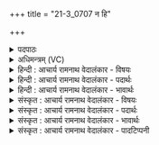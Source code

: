 +++
title = "21-3_0707 न हि"

+++
<details><summary>पदपाठः</summary>

न꣢। हि। ते꣣। पूर्त꣢म्। अ꣣क्षिप꣢त्। अ꣣क्षि। प꣢त्। भु꣡व꣢꣯त्। ने꣣मानाम्। पते। अ꣡थ꣢꣯। दु꣡वः꣢꣯। व꣣नवसे। ७०७।
</details>

<details><summary>अधिमन्त्रम् (VC)</summary>

- अग्निः
- भरद्वाजो बार्हस्पत्यः
- गायत्री
- षड्जः
</details>

<details><summary>हिन्दी : आचार्य रामनाथ वेदालंकार - विषयः</summary>

अगले मन्त्र में शिष्य गुरु को कह रहे हैं।
</details>

<details><summary>हिन्दी : आचार्य रामनाथ वेदालंकार - पदार्थः</summary>

पदार्थान्वय -  हे(नेमानां पते)हम अपूर्णों के पालनकर्ता आचार्यवर! (ते)आपका(पूर्तम्)पालनपूरण(अक्षिपत्)आँख आदि इन्द्रियों को पतन की ओर ले जानेवाला(नहि)न(भुवत्)होवे।(अथ)और,आप हमारे(दुवः)सत्कार को(वनवसे)स्वीकार कीजिए ॥३॥
</details>

<details><summary>हिन्दी : आचार्य रामनाथ वेदालंकार - भावार्थः</summary>

भावार्थ -  गुरुजन शिष्यों को भली-भाँति पढ़ाकर सदाचार में प्रवृत्त करें और शिष्य उनका श्रद्धा के साथ सत्कार करें ॥३॥
</details>

<details><summary>संस्कृत : आचार्य रामनाथ वेदालंकार - विषयः</summary>

अथ शिष्या गुरुं प्राहुः।
</details>

<details><summary>संस्कृत : आचार्य रामनाथ वेदालंकार - पदार्थः</summary>

पदार्थान्वय -  हे(नेमानां२पते)अपूर्णानाम् अस्माकम्[त्वो नेम इत्यर्धस्य। निरु० ३।२०।]पालक आचार्यवर! (ते)तव(पूर्तम्)पालनं,पूरणं(अक्षि-पत्)नेत्रादीनाम् इन्द्रियाणां पातयितृ(नहि)नैव(भुवत्)भवेत्।(अथ)अपि च,त्वम् अस्माकम्(दुवः)परिचरणम्।[दुवस्यतिः परिचरणकर्मा निघं० ३।५।] (वनवसे)सम्भजस्व।[वन सम्भक्तौ,लेटि रूपम्]॥३॥३
</details>

<details><summary>संस्कृत : आचार्य रामनाथ वेदालंकार - भावार्थः</summary>

भावार्थ -  गुरवः शिष्यान् सम्यगध्याप्य सदाचारे प्रवर्त्तयेयुः,शिष्याश्च तान् श्रद्धया सत्कुर्युः ॥३॥
</details>

<details><summary>संस्कृत : आचार्य रामनाथ वेदालंकार - पादटिप्पनी</summary>

टिप्पनी -   १. ऋ० ६।१६।१८। २. नेमानां शरीरिणाम् इन्द्रियाणां वा—इति वि०। ३. ऋग्भाष्ये दयानन्दर्षिर्मन्त्रमिमं ‘ये मनुष्याः सत्याचारं कुर्वन्ति तेषां कामपूर्तिः कदापि न हन्यते’ इति विषये व्याख्यातवान्।
</details>